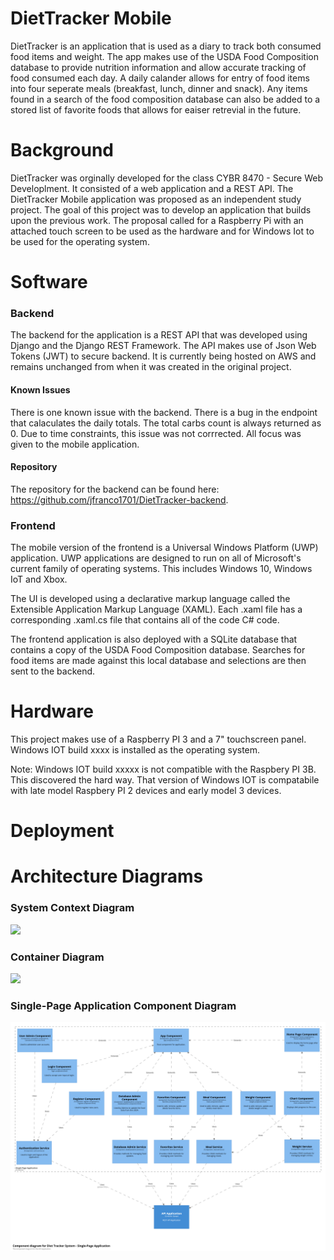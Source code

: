 # DietTracker Mobile

DietTracker is an application that is used as a diary to track both consumed food items and weight.  The app makes use of the USDA Food Composition database to provide nutrition information and allow accurate tracking of food consumed each day.  A daily calander allows for entry of food items into four seperate meals (breakfast, lunch, dinner and snack).  Any items found in a search of the food composition database can also be added to a stored list of favorite foods that allows for eaiser retrevial in the future.


# Background

DietTracker was orginally developed for the class CYBR 8470 - Secure Web Developlment.  It consisted of a web application and a REST API. The DietTracker Mobile application was proposed as an independent study project.  The goal of this project was to develop an application that builds upon the previous work.  The proposal called for a Raspberry Pi with an attached touch screen to be used as the hardware and for Windows Iot to be used for the operating system. 

# Software

### Backend
The backend for the application is a REST API that was developed using Django and the Django REST Framework.  The API makes use of Json Web Tokens (JWT) to secure backend.  It is currently being hosted on AWS and remains unchanged from when it was created in the original project.

#### Known Issues
There is one known issue with the backend.  There is a bug in the endpoint that calaculates the daily totals.  The total carbs count is always returned as 0.  Due to time constraints, this issue was not corrrected.  All focus was given to the mobile application.

#### Repository
The repository for the backend can be found here: https://github.com/jfranco1701/DietTracker-backend.

### Frontend
The mobile version of the frontend is a Universal Windows Platform (UWP) application.  UWP applications are designed to run on all of Microsoft's current family of operating systems.  This includes Windows 10, Windows IoT and Xbox.

The UI is developed using a declarative markup language called the Extensible Application Markup Language (XAML).  Each .xaml file has a corresponding .xaml.cs file that contains all of the code C# code.

The frontend application is also deployed with a SQLite database that contains a copy of the USDA Food Composition database.  Searches for food items are made against this local database and selections are then sent to the backend.

# Hardware

This project makes use of a Raspberry PI 3 and a 7" touchscreen panel. Windows IOT build xxxx is installed as the operating system.

Note: Windows IOT build xxxxx is not compatible with the Raspbery PI 3B.  This discovered the hard way.  That version of Windows IOT is compatabile with late model Raspbery PI 2 devices and early model 3 devices.

# Deployment





# Architecture Diagrams

### System Context Diagram
<img src="https://github.com/jfranco1701/DietTracker-mobile/master/Context_Diagram.png" width="65%">

### Container Diagram
<img src="https://github.com/jfranco1701/DietTracker-mobile/master/docs/Container Diagram.png" width="100%">

### Single-Page Application Component Diagram
<img src="https://github.com/jfranco1701/DietTracker/blob/master/docs/SPA Component Diagram.png" width="100%">








